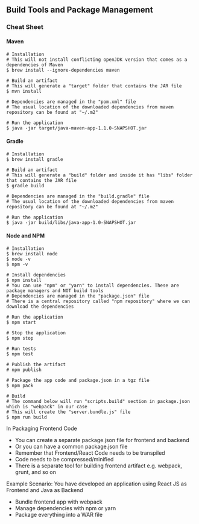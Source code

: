 ## Build Tools and Package Management

### Cheat Sheet
#### Maven
```
# Installation
# This will not install conflicting openJDK version that comes as a dependencies of Maven
$ brew install --ignore-dependencies maven

# Build an artifact
# This will generate a "target" folder that contains the JAR file
$ mvn install

# Dependencies are managed in the "pom.xml" file
# The usual location of the downloaded dependencies from maven repository can be found at "~/.m2"

# Run the application
$ java -jar target/java-maven-app-1.1.0-SNAPSHOT.jar
```


#### Gradle
```
# Installation
$ brew install gradle

# Build an artifact
# This will generate a "build" folder and inside it has "libs" folder that contains the JAR file
$ gradle build

# Dependencies are managed in the "build.gradle" file
# The usual location of the downloaded dependencies from maven repository can be found at "~/.m2"

# Run the application
$ java -jar build/libs/java-app-1.0-SNAPSHOT.jar
```

#### Node and NPM
```
# Installation
$ brew install node
$ node -v
$ npm -v

# Install dependencies
$ npm install
# You can use "npm" or "yarn" to install dependencies. These are package managers and NOT build tools
# Dependencies are managed in the "package.json" file
# There is a central repository called "npm repository" where we can download the dependencies

# Run the application
$ npm start

# Stop the application
$ npm stop

# Run tests
$ npm test

# Publish the artifact
# npm publish

# Package the app code and package.json in a tgz file
$ npm pack

# Build
# The command below will run "scripts.build" section in package.json which is "webpack" in our case
# This will create the "server.bundle.js" file
$ npm run build
```

In Packaging Frontend Code
- You can create a separate package.json file for frontend and backend
- Or you can have a common package.json file
- Remember that Frontend/React Code needs to be transpiled
- Code needs to be compressed/minified
- There is a separate tool for building frontend artifact e.g. webpack, grunt, and so on

Example Scenario: You have developed an application using React JS as Frontend and Java as Backend
- Bundle frontend app with webpack
- Manage dependencies with npm or yarn
- Package everything into a WAR file